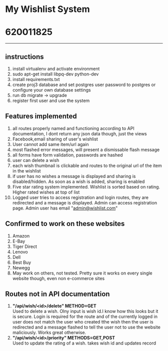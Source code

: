 My Wishlist System
===================
620011825
============


-------------

instructions
-------------
1. install virtualenv and activate environment
2. sudo apt-get install libpq-dev python-dev
3. install requirements.txt
4. create proj3 database and set postgres user password to postgres or configure your own database settings
5. run db migrate -> upgrade
6. register first user and use the system

Features implemented
--------------------

1. all routes properly named and functioning according to API documentation, I dont return any json data though, just the views
2. Facebook,email sharing of user's wishlist
3. User cannot add same item/url again
4. most flashed error messages, will present a dismissable flash message
5. all forms have form validation, passwords are hashed
6. user can delete a wish
7. each wish thumbnail is clickable and routes to the original url of the item in the wishlist
8. if user has no wishes a message is displayed and sharing is disabled/hidden. As soon as a wish is added, sharing is enabled
9. Five star rating system implemented. Wishlist is sorted based on rating. Higher rated wishes at top of list
10. Logged user tries to access registration and login routes, they are redirected and a message is displayed. Admin can access registration page. Admin user has email "admin@wishlist.com"


Confirmed to work on these websites
-----------------------------------
1. Amazon
2. E-Bay
3. Tiger Direct
4. Lenovo
5. Dell
6. Best Buy
7. Newegg
7. May work on others, not tested. Pretty sure it works on every single website though, even non e-commerce sites


Routes not in API documentation
-------------------------------
1. **"/api/wish/\<id\>/delete" METHOD=GET**  
      Used to delete a wish. Olny input is wish id.I know how this looks but it is secure. Login is required for the route and of the currently 
      logged in user does not match the user who created tthe wish then the user is redirected and a message
      flashed to tell the user not to use the website maliciously. Works great otherwise.
2. **"/api/wish/\<id\>/priority" METHODS=GET,POST**  
     Used to update the rating of a wish. takes wish id and updates record